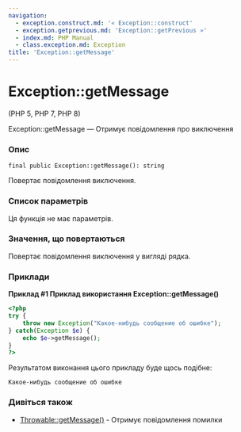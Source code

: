```yaml
---
navigation:
  - exception.construct.md: '« Exception::construct'
  - exception.getprevious.md: 'Exception::getPrevious »'
  - index.md: PHP Manual
  - class.exception.md: Exception
title: 'Exception::getMessage'
---
```

# Exception::getMessage

(PHP 5, PHP 7, PHP 8)

Exception::getMessage — Отримує повідомлення про виключення

### Опис

```methodsynopsis
final public Exception::getMessage(): string
```

Повертає повідомлення виключення.

### Список параметрів

Ця функція не має параметрів.

### Значення, що повертаються

Повертає повідомлення виключення у вигляді рядка.

### Приклади

**Приклад #1 Приклад використання **Exception::getMessage()****

```php
<?php
try {
    throw new Exception("Какое-нибудь сообщение об ошибке");
} catch(Exception $e) {
    echo $e->getMessage();
}
?>
```

Результатом виконання цього прикладу буде щось подібне:

```
Какое-нибудь сообщение об ошибке
```

### Дивіться також

-   [Throwable::getMessage()](throwable.getmessage.md) - Отримує повідомлення помилки
